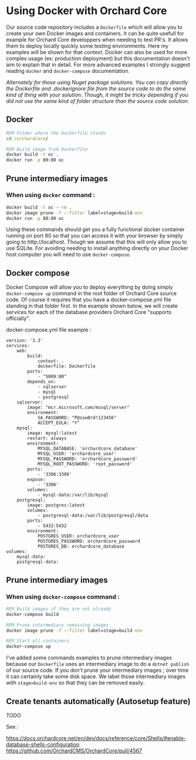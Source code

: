 # Using Docker with Orchard Core

Our source code repository includes a `Dockerfile` which will allow you to create your own Docker images and containers. It can be quite usefull for example for Orchard Core developpers when needing to test PR's. It allows them to deploy locally quickly some testing environments. Here my examples will be shown for that context. Docker can also be used for more complex usage (ex: production deployment) but this documentation doesn't aim to explain that in detail. For more advanced examples I strongly suggest reading `docker` and `docker-compose` documentation.

*Alternately for those using Nuget package solutions. You can copy directly the Dockerfile and .dockerignore file from the source code to do the same kind of thing with your solution. Though, it might be tricky depending if you did not use the same kind of folder structure than the source code solution.*

## Docker

```cmd
REM Folder where the Dockerfile stands
cd /orchardcore/ 

REM Build image from Dockerfile
docker build -t oc .
docker run -p 80:80 oc
```

## Prune intermediary images

### When using `docker` command : 

```cmd
docker build -t oc --rm .
docker image prune -f --filter label=stage=build-env
docker run -p 80:80 oc
```

Using these commands should get you a fully functional docker container running on port 80 so that you can access it with your browser by simply going to http://localhost. Though we assume that this will only allow you to use SQLite. For avoiding needing to install anything directly on your Docker host computer you will need to use `docker-compose`.

## Docker compose

Docker Compose will allow you to deploy everything by doing simply `docker-compose up` command in the root folder of Orchard Core source code. Of course it requires that you have a docker-compose.yml file standing in that folder first. In the example shown below, we will create services for each of the database providers Orchard Core "supports officially".

docker-compose.yml file example :  

```YML
version: '3.3'
services:
    web:
        build: 
            context: .
            dockerfile: Dockerfile
        ports:
            - "5009:80"
        depends_on:
            - sqlserver
            - mysql
            - postgresql
    sqlserver:
        image: "mcr.microsoft.com/mssql/server"
        environment:
            SA_PASSWORD: "P@ssw0rd!123456"
            ACCEPT_EULA: "Y"
    mysql:
        image: mysql:latest
        restart: always
        environment:
            MYSQL_DATABASE: 'orchardcore_database'
            MYSQL_USER: 'orchardcore_user'
            MYSQL_PASSWORD: 'orchardcore_password'
            MYSQL_ROOT_PASSWORD: 'root_password'
        ports:
            - '3306:3306'
        expose:
            - '3306'
        volumes:
            - mysql-data:/var/lib/mysql
    postgresql:
        image: postgres:latest
        volumes:
            - postgresql-data:/var/lib/postgresql/data
        ports:
            - 5432:5432
        environment:
            POSTGRES_USER: orchardcore_user
            POSTGRES_PASSWORD: orchardcore_password
            POSTGRES_DB: orchardcore_database
volumes:
    mysql-data:
    postgresql-data:

```
## Prune intermediary images

### When using `docker-compose` command : 

```cmd
REM Build images if they are not already
docker-compose build

REM Prune intermediary remaining images
docker image prune -f --filter label=stage=build-env

REM Start all containers
docker-compose up
```

I've added some commands examples to prune intermediary images because our `Dockerfile` uses an intermediary image to do a `dotnet publish` of our source code. If you don't prune your intermediary images ; over time it can certainly take some disk space. We label those intermediary images with `stage=build-env` so that they can be removed easily.

## Create tenants automatically (Autosetup feature)

TODO

See :

https://docs.orchardcore.net/en/dev/docs/reference/core/Shells/#enable-database-shells-configuration
https://github.com/OrchardCMS/OrchardCore/pull/4567

